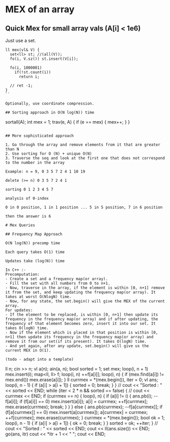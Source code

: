 # MEX of an array

## Quick Mex for small array vals (A[i] < 1e6)

Just use a set.

```
ll mex(vl& V) {
  set<ll> st; //(all(V));
  fo(i, V.sz()) st.insert(V[i]);

  fo(i, 1000001)
    if(!st.count(i))
      return i;

  // ret -1;
}
``

Optionally, use coordinate compression.

## Sorting approach in O(N log(N)) time

```
sortall(A);
int mex = 1;
trav(e, A) {
	if (e == mex) {
		mex++;
	}
}
```

## More sophisticated approach

1. Go through the array and remove elements from it that are greater than N
2. Use sorting for O (N) + unique O(N)
3. Traverse the seq and look at the first one that does not correspond to the number in the array

Example: n = 9, 0 3 5 7 2 4 1 10 19

delete (>= n) 0 3 5 7 2 4 1

sorting 0 1 2 3 4 5 7

analysis of 0-index

0 in 0 position, 1 in 1 position ... 5 in 5 position, 7 in 6 position

then the answer is 6

# Mex Queries

## Frequency Map Approach

O(N log(N)) precomp time

Each query takes O(1) time

Updates take (log(N)) time

In C++ :-
Precomputation:
- Create a set and a frequency map(or array).
- Fill the set with all numbers from 0 to n+1.
- Now, traverse in the array, if the element is within [0, n+1] remove it from the set, and keep updating the frequency map(or array). It takes at worst O(NlogN) time.
- Now, for any state, the set.begin() will give the MEX of the current array.
For updates:
- If the element to be replaced, is within [0, n+1] then update its frequency in the frequency map(or array) and if after updating, the frequency of that element becomes zero, insert it into our set. It takes O(logN) time.
- Now if the element which is placed in that position is within [0, n+1] then update its frequency in the frequency map(or array) and remove it from our set(if its present). It takes O(logN) time.
- And yet again, after any update, set.begin() will give us the current MEX in O(1).

(todo - adapt into a template)
```
ll n;
cin >> n;
vl a(n);
ain(a, n);
bool sorted = 1;
set<ll> mex;
loop(i, n + 1)	mex.insert(i);
map<ll, ll> f;
loop(i, n)	++f[a[i]];
loop(i, n)
{
  if (mex.find(a[i]) != mex.end())
    mex.erase(a[i]);
}
ll currmex = *(mex.begin()), iter = 0;
vl ans;
loop(i, n - 1)
{
  if (a[i] > a[i + 1])
  {
    sorted = 0;
    break;
  }
}
// cout << "Sorted : " << sorted << END;
while (iter < 2 * n && sorted == false)
{
  // cout << currmex << END;
  if (currmex == n)
  {
    loop(i, n)
    {
      if (a[i] != i)
      {
        ans.pb(i);
        --f[a[i]];
        if (f[a[i]] == 0)
          mex.insert(a[i]);
        a[i] = currmex;
        ++f[currmex];
        mex.erase(currmex);
        break;
      }
    }
  }
  else
  {
    ans.pb(currmex);
    --f[a[currmex]];
    if (f[a[currmex]] == 0)
      mex.insert(a[currmex]);
    a[currmex] = currmex;
    ++f[currmex];
    mex.erase(currmex);
  }
  currmex = *(mex.begin());
  bool ok = 1;
  loop(i, n - 1)
  {
    if (a[i] > a[i + 1])
    {
      ok = 0;
      break;
    }
  }
  sorted = ok;
  ++iter;
}
// cout << "Sorted : " << sorted << END;
cout << ll(ans.size()) << END;
go(ans, itr)	cout << *itr + 1 << " ";
cout << END;
```